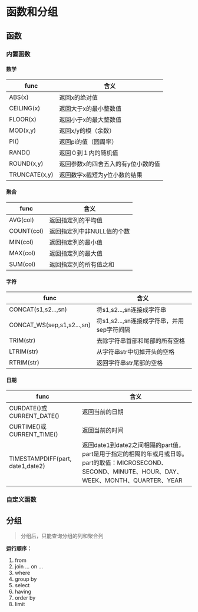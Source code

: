 # 函数和分组

## 函数

### 内置函数

#### 数学

| func          | 含义                               |
| ------------- | ---------------------------------- |
| ABS(x)        | 返回x的绝对值                      |
| CEILING(x)    | 返回大于x的最小整数值              |
| FLOOR(x)      | 返回小于x的最大整数值              |
| MOD(x,y)      | 返回x/y的模（余数）                |
| PI()          | 返回pi的值（圆周率）               |
| RAND()        | 返回０到１内的随机值               |
| ROUND(x,y)    | 返回参数x的四舍五入的有y位小数的值 |
| TRUNCATE(x,y) | 返回数字x截短为y位小数的结果       |

#### 聚合

| func       | 含义                       |
| ---------- | -------------------------- |
| AVG(col)   | 返回指定列的平均值         |
| COUNT(col) | 返回指定列中非NULL值的个数 |
| MIN(col)   | 返回指定列的最小值         |
| MAX(col)   | 返回指定列的最大值         |
| SUM(col)   | 返回指定列的所有值之和     |

#### 字符

| func                       | 含义                                       |
| -------------------------- | ------------------------------------------ |
| CONCAT(s1,s2...,sn)        | 将s1,s2...,sn连接成字符串                  |
| CONCAT_WS(sep,s1,s2...,sn) | 将s1,s2...,sn连接成字符串，并用sep字符间隔 |
| TRIM(str)                  | 去除字符串首部和尾部的所有空格             |
| LTRIM(str)                 | 从字符串str中切掉开头的空格                |
| RTRIM(str)                 | 返回字符串str尾部的空格                    |

#### 日期

| func                              | 含义                                                         |
| --------------------------------- | ------------------------------------------------------------ |
| CURDATE()或CURRENT_DATE()         | 返回当前的日期                                               |
| CURTIME()或CURRENT_TIME()         | 返回当前的时间                                               |
| TIMESTAMPDIFF(part,  date1,date2) | 返回date1到date2之间相隔的part值，part是用于指定的相隔的年或月或日等。part的取值：MICROSECOND、SECOND、MINUTE、HOUR、DAY、WEEK、MONTH、QUARTER、YEAR |

### 自定义函数



## 分组

> 分组后，只能查询分组的列和聚合列

**运行顺序：**

1. from
2. join ... on ...
3. where
4. group by
5. select
6. having
7. order by
8. limit

